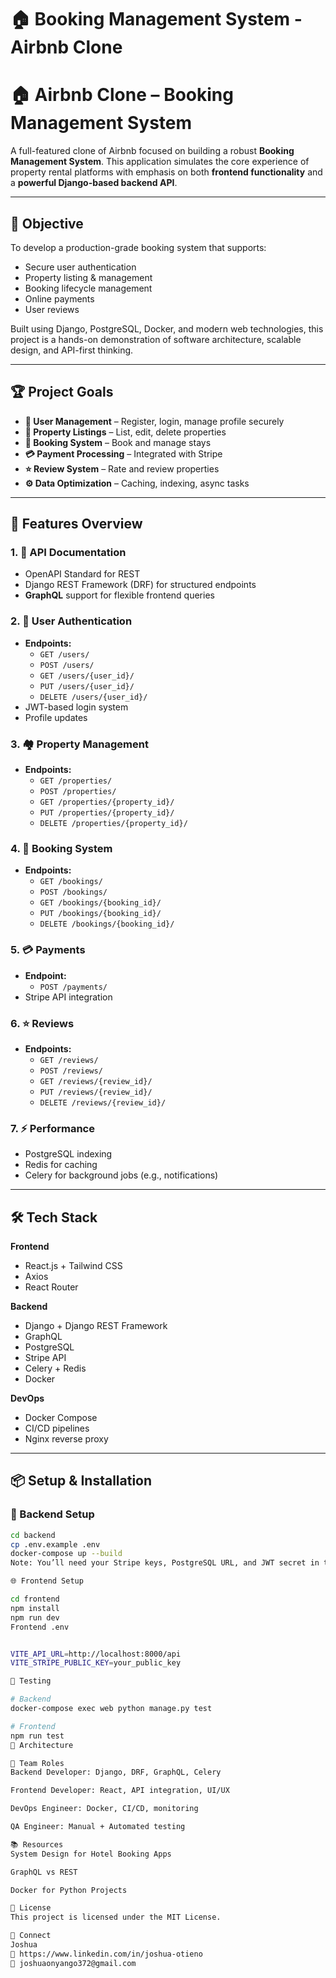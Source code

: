  # 🏠 Booking Management System - Airbnb Clone

# 🏠 Airbnb Clone – Booking Management System

A full-featured clone of Airbnb focused on building a robust **Booking Management System**. This application simulates the core experience of property rental platforms with emphasis on both **frontend functionality** and a **powerful Django-based backend API**.

---

## 🚀 Objective

To develop a production-grade booking system that supports:
- Secure user authentication
- Property listing & management
- Booking lifecycle management
- Online payments
- User reviews

Built using Django, PostgreSQL, Docker, and modern web technologies, this project is a hands-on demonstration of software architecture, scalable design, and API-first thinking.

---

## 🏆 Project Goals

- **🔐 User Management** – Register, login, manage profile securely  
- **🏡 Property Listings** – List, edit, delete properties  
- **📅 Booking System** – Book and manage stays  
- **💳 Payment Processing** – Integrated with Stripe  
- **⭐ Review System** – Rate and review properties  
- **⚙️ Data Optimization** – Caching, indexing, async tasks

---

## 🧩 Features Overview

### 1. 📄 API Documentation
- OpenAPI Standard for REST
- Django REST Framework (DRF) for structured endpoints
- **GraphQL** support for flexible frontend queries

### 2. 🔐 User Authentication
- **Endpoints:**
  - `GET /users/`
  - `POST /users/`
  - `GET /users/{user_id}/`
  - `PUT /users/{user_id}/`
  - `DELETE /users/{user_id}/`
- JWT-based login system
- Profile updates

### 3. 🏘️ Property Management
- **Endpoints:**
  - `GET /properties/`
  - `POST /properties/`
  - `GET /properties/{property_id}/`
  - `PUT /properties/{property_id}/`
  - `DELETE /properties/{property_id}/`

### 4. 📆 Booking System
- **Endpoints:**
  - `GET /bookings/`
  - `POST /bookings/`
  - `GET /bookings/{booking_id}/`
  - `PUT /bookings/{booking_id}/`
  - `DELETE /bookings/{booking_id}/`

### 5. 💳 Payments
- **Endpoint:**
  - `POST /payments/`
- Stripe API integration

### 6. ⭐ Reviews
- **Endpoints:**
  - `GET /reviews/`
  - `POST /reviews/`
  - `GET /reviews/{review_id}/`
  - `PUT /reviews/{review_id}/`
  - `DELETE /reviews/{review_id}/`

### 7. ⚡ Performance
- PostgreSQL indexing
- Redis for caching
- Celery for background jobs (e.g., notifications)

---

## 🛠️ Tech Stack

**Frontend**
- React.js + Tailwind CSS
- Axios
- React Router

**Backend**
- Django + Django REST Framework
- GraphQL
- PostgreSQL
- Stripe API
- Celery + Redis
- Docker

**DevOps**
- Docker Compose
- CI/CD pipelines
- Nginx reverse proxy

---

## 📦 Setup & Installation

### 🔧 Backend Setup

```bash
cd backend
cp .env.example .env
docker-compose up --build
Note: You’ll need your Stripe keys, PostgreSQL URL, and JWT secret in the .env.

🌐 Frontend Setup

cd frontend
npm install
npm run dev
Frontend .env


VITE_API_URL=http://localhost:8000/api
VITE_STRIPE_PUBLIC_KEY=your_public_key

🧪 Testing

# Backend
docker-compose exec web python manage.py test

# Frontend
npm run test
🧠 Architecture

👥 Team Roles
Backend Developer: Django, DRF, GraphQL, Celery

Frontend Developer: React, API integration, UI/UX

DevOps Engineer: Docker, CI/CD, monitoring

QA Engineer: Manual + Automated testing

📚 Resources
System Design for Hotel Booking Apps

GraphQL vs REST

Docker for Python Projects

📃 License
This project is licensed under the MIT License.

💬 Connect
Joshua
🔗 https://www.linkedin.com/in/joshua-otieno
📧 joshuaonyango372@gmail.com
